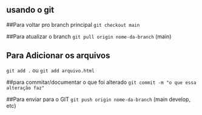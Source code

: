 
## usando o git

##Para voltar pro branch principal
`git checkout main`

##Para atualizar o branch
`git pull origin nome-da-branch` (main)

## Para Adicionar os arquivos
`git add .` ou `git add arquivo.html`

##para commitar/documentar o que foi alterado
`git commit -m "o que essa alteração faz"` 


##Para enviar para o GIT 
`git push origin nome-da-branch` (main develop, etc)

